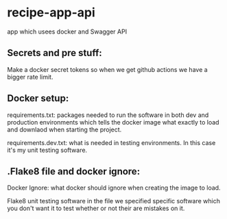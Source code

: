 # recipe-app-api
app which usees docker and Swagger API

## Secrets and pre stuff:
Make a docker secret tokens so when we get github actions we have a bigger rate limit. 

## Docker setup:
requirements.txt: packages needed to run the software in both dev and production environments which tells the docker image what exactly to load and downlaod when starting the project.

requirements.dev.txt: what is needed in testing environments. In this case it's my unit testing software.

## .Flake8 file and docker ignore:
Docker Ignore: what docker should ignore when creating the image to load. 

Flake8 unit testing software in the file we specified specific software which you don't want it to test whether or not their are mistakes on it. 

